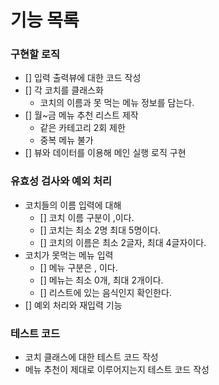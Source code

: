 # 기능 목록

### 구현할 로직

- [] 입력 출력뷰에 대한 코드 작성
- [] 각 코치를 클래스화
  - 코치의 이름과 못 먹는 메뉴 정보를 담는다.
- [] 월~금 메뉴 추천 리스트 제작
  - 같은 카테고리 2회 제한
  - 중복 메뉴 불가
- [] 뷰와 데이터를 이용해 메인 실행 로직 구현

### 유효성 검사와 예외 처리

- 코치들의 이름 입력에 대해
  - [] 코치 이름 구분이 ,이다.
  - [] 코치는 최소 2명 최대 5명이다.
  - [] 코치의 이름은 최소 2글자, 최대 4글자이다.
- 코치가 못먹는 메뉴 입력
  - [] 메뉴 구분은 , 이다.
  - [] 메뉴는 최소 0개, 최대 2개이다.
  - [] 리스트에 있는 음식인지 확인한다.
- [] 예외 처리와 재입력 기능

### 테스트 코드

- 코치 클래스에 대한 테스트 코드 작성
- 메뉴 추천이 제대로 이루어지는지 테스트 코드 작성
